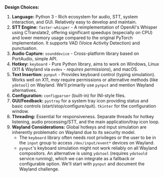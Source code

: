 **Design Choices:**

1.  **Language:** Python 3 - Rich ecosystem for audio, STT, system interaction, and GUI. Relatively easy to develop and maintain.
2.  **STT Engine:** `faster-whisper` - A reimplementation of OpenAI's Whisper using CTranslate2, offering significant speedups (especially on CPU) and lower memory usage compared to the original PyTorch implementation. It supports VAD (Voice Activity Detection) and punctuation.
3.  **Audio Capture:** `sounddevice` - Cross-platform library based on PortAudio, simple API.
4.  **Hotkey:** `keyboard` - Pure Python library, aims to work on Windows, Linux (X11 & Wayland via `evdev` - *requires permissions*), and macOS.
5.  **Text Insertion:** `pynput` - Provides keyboard control (typing simulation). Works well on X11, *may* require permissions or alternative methods (like `ydotool`) on Wayland. We'll primarily use `pynput` and mention Wayland alternatives.
6.  **Configuration:** `configparser` (built-in) for INI-style files.
7.  **GUI/Feedback:** `pystray` for a system tray icon providing status and basic controls (start/stop/configure/quit). `tkinter` for the configuration window.
8.  **Threading:** Essential for responsiveness. Separate threads for hotkey listening, audio processing/STT, and the main application/tray icon loop.
9.  **Wayland Considerations:** Global hotkeys and input simulation are inherently problematic on Wayland due to its security model.
    *   The `keyboard` library often needs root privileges or the user to be in the `input` group to access `/dev/input/event*` devices on Wayland.
    *   `pynput`'s keyboard simulation might not work reliably on all Wayland compositors. An alternative is using `ydotool` (requires `ydotoold` service running), which we can integrate as a fallback or configurable option. We'll start with `pynput` and document the Wayland challenge.
